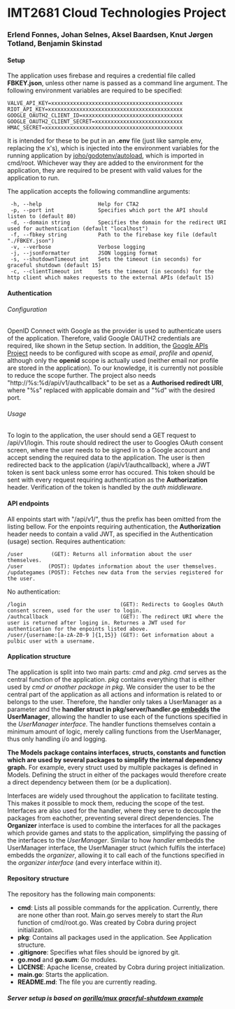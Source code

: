# IMT2681 Cloud Technologies Project

### Erlend Fonnes, Johan Selnes, Aksel Baardsen, Knut Jørgen Totland, Benjamin Skinstad


#### Setup
The application uses firebase and requires a credential file called **FBKEY.json**, unless other name is passed as a command line argument.
The following environment variables are required to be specified:

```
VALVE_API_KEY=xxxxxxxxxxxxxxxxxxxxxxxxxxxxxxxxxxxxxxxxxx
RIOT_API_KEY=xxxxxxxxxxxxxxxxxxxxxxxxxxxxxxxxxxxxxxxxxxx
GOOGLE_OAUTH2_CLIENT_ID=xxxxxxxxxxxxxxxxxxxxxxxxxxxxxxxx
GOOGLE_OAUTH2_CLIENT_SECRET=xxxxxxxxxxxxxxxxxxxxxxxxxxxx
HMAC_SECRET=xxxxxxxxxxxxxxxxxxxxxxxxxxxxxxxxxxxxxxxxxxxx
```

It is intended for these to be put in an **.env** file (just like sample.env, replacing the x's), which is injected into the environment variables for the running application by [joho/godotenv/autoload](https://github.com/joho/godotenv), which is imported in cmd/root. Whichever way they are added to the environment for the application, they are required to be present with valid values for the application to run.


The application accepts the following commandline arguments:
```
 -h, --help                  Help for CTA2
 -p, --port int              Specifies which port the API should listen to (default 80)
 -d, --domain string         Specifies the domain for the redirect URI used for authentication (default "localhost")
 -f, --fbkey string          Path to the firebase key file (default "./FBKEY.json")
 -v, --verbose               Verbose logging
 -j, --jsonFormatter         JSON logging format
 -s, --shutdownTimeout int   Sets the timeout (in seconds) for graceful shutdown (default 15)
 -c, --clientTimeout int     Sets the timeout (in seconds) for the http client which makes requests to the external APIs (default 15)
```


#### Authentication
###### Configuration
OpenID Connect with Google as the provider is used to authenticate users of the application. Therefore, valid Google OAUTH2 credentials are required, like shown in the Setup section. In addition, the [Google APIs Project](https://console.developers.google.com/) needs to be configured with scope as *email*, *profile* and *openid*, although only the **openid** scope is actually used (neither email nor profile are stored in the application). To our knowledge, it is currently not possible to reduce the scope further. The project also needs "http://%s:%d/api/v1/authcallback" to be set as a **Authorised rediredt URI**, where "%s" replaced with applicable domain and "%d" with the desired port.


###### Usage
To login to the application, the user should send a GET request to /api/v1/login. This route should redirect the user to Googles OAuth consent screen, where the user needs to be signed in to a Google account and accept sending the required data to the application. The user is then redirected back to the application (/api/v1/authcallback), where a JWT token is sent back unless some error has occured. This token should be sent with every request requiring authentication as the **Authorization** header. Verification of the token is handled by the *auth middleware*.



#### API endpoints
All enpoints start with "/api/v1/", thus the prefix has been omitted from the listing bellow. For the enpoints requiring authentication, the **Authorization** header needs to contain a valid JWT, as specified in the Authentication (usage) section.
Requires authentication:
```
/user         (GET): Returns all information about the user themselves.
/user        (POST): Updates information about the user themselves.
/updategames (POST): Fetches new data from the servies registered for the user.
```


No authentication:
```
/login                              (GET): Redirects to Googles OAuth consent screen, used for the user to login.
/authcallback                       (GET): The redirect URI where the user is returned after loging in. Returnes a JWT used for authentication for the enpoints listed above.
/user/{username:[a-zA-Z0-9 ]{1,15}} (GET): Get information about a pulbic user with a username.
```



#### Application structure
The application is split into two main parts: *cmd* and *pkg*. *cmd* serves as the central function of the application. *pkg* contains everything that is either used by *cmd or another package in pkg*. We consider the user to be the central part of the application as all actions and information is related to or belongs to the user. Therefore, the handler only takes a UserManager as a parameter and the **handler struct in pkg/server/handler.go [embedds](https://travix.io/type-embedding-in-go-ba40dd4264df) the UserManager**, allowing the handler to use each of the functions specified in the *UserManager interface*. The handler functions themselves contain a minimum amount of logic, merely calling functions from the UserManager, thus only handling i/o and logging.


**The Models package contains interfaces, structs, constants and function which are used by several packages to simplify the internal dependency graph.** For example, every struct used by multiple packages is defined in Models. Defining the struct in either of the packages would therefore create a direct dependency between them (or be a duplication). 


Interfaces are widely used throughout the application to facilitate testing. This makes it possible to mock them, reducing the scope of the test. Interfaces are also used for the handler, where they serve to decouple the packages from eachother, preventing several direct dependencies. The **Organizer** interface is used to combine the interfaces for all the packages which provide games and stats to the application, simplifying the passing of the interfaces to the *UserManager*. Similar to how *handler* embedds the UserManager interface, the UserManager struct (which fulfils the interface) embedds the *organizer*, allowing it to call each of the functions specified in the *organizer interface* (and every interface within it).



#### Repository structure
The repository has the following main components:
 - **cmd**: Lists all possible commands for the application. Currently, there are none other than root. Main.go serves merely to start the *Run* function of cmd/root.go. Was created by Cobra during project initialization.
 - **pkg**: Contains all packages used in the application. See Application structure.
 - **.gitignore**: Specifies what files should be ignored by git.
 - **go.mod** and **go.sum**: Go modules.
 - **LICENSE**: Apache license, created by Cobra during project initialization.
 - **main.go**: Starts the application.
 - **README.md**: The file you are currently reading.


##### Server setup is based on [gorilla/mux graceful-shutdown example](https://github.com/gorilla/mux#graceful-shutdown)